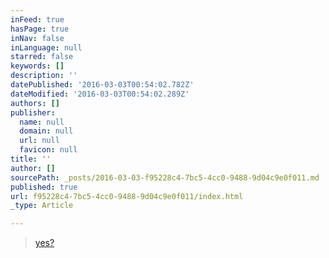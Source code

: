 ```yaml
---
inFeed: true
hasPage: true
inNav: false
inLanguage: null
starred: false
keywords: []
description: ''
datePublished: '2016-03-03T00:54:02.782Z'
dateModified: '2016-03-03T00:54:02.289Z'
authors: []
publisher:
  name: null
  domain: null
  url: null
  favicon: null
title: ''
author: []
sourcePath: _posts/2016-03-03-f95228c4-7bc5-4cc0-9488-9d04c9e0f011.md
published: true
url: f95228c4-7bc5-4cc0-9488-9d04c9e0f011/index.html
_type: Article

---
```

> [yes?][0]



[0]: www.makesnaps.com